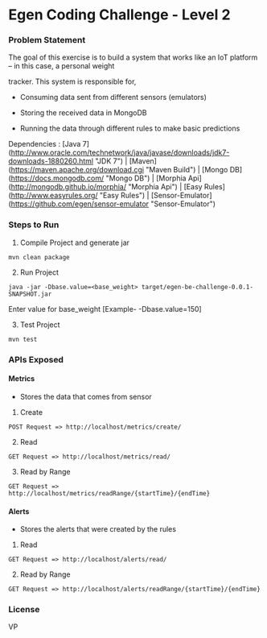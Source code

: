 # Egen Coding Challenge - Level 2

### Problem Statement

The goal of this exercise is to build a system that works like an IoT platform – in this case, a personal weight

tracker. This system is responsible for,

* Consuming data sent from different sensors (emulators)

* Storing the received data in MongoDB

* Running the data through different rules to make basic predictions

Dependencies : [Java 7] (http://www.oracle.com/technetwork/java/javase/downloads/jdk7-downloads-1880260.html "JDK 7") | [Maven] (https://maven.apache.org/download.cgi "Maven Build") | [Mongo DB] (https://docs.mongodb.com/ "Mongo DB") | [Morphia Api] (http://mongodb.github.io/morphia/ "Morphia Api") | [Easy Rules] (http://www.easyrules.org/ "Easy Rules") | [Sensor-Emulator] (https://github.com/egen/sensor-emulator "Sensor-Emulator")

### Steps to Run

1) Compile Project and generate jar
```
mvn clean package
```

2) Run Project
```
java -jar -Dbase.value=<base_weight> target/egen-be-challenge-0.0.1-SNAPSHOT.jar
```
Enter value for base_weight [Example- -Dbase.value=150]

3) Test Project
```
mvn test
```

### APIs Exposed

#### Metrics

- Stores the data that comes from sensor

1) Create

```
POST Request => http://localhost/metrics/create/
```

2) Read

```
GET Request => http://localhost/metrics/read/
```

3) Read by Range

```
GET Request => http://localhost/metrics/readRange/{startTime}/{endTime}
```


#### Alerts

- Stores the alerts that were created by the rules

1) Read

```
GET Request => http://localhost/alerts/read/
```

2) Read by Range

```
GET Request => http://localhost/alerts/readRange/{startTime}/{endTime}
```

### License

VP

